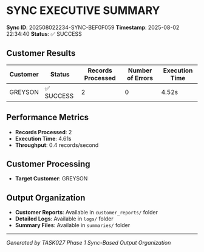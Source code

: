 # SYNC EXECUTIVE SUMMARY

**Sync ID**: 202508022234-SYNC-BEF0F059
**Timestamp**: 2025-08-02 22:34:40
**Status**: ✅ SUCCESS

## Customer Results

| Customer | Status | Records Processed | Number of Errors | Execution Time |
|----------|--------|-------------------|------------------|----------------|
| GREYSON | ✅ SUCCESS | 2 | 0 | 4.52s |

## Performance Metrics
- **Records Processed**: 2
- **Execution Time**: 4.61s
- **Throughput**: 0.4 records/second

## Customer Processing
- **Target Customer**: GREYSON

## Output Organization
- **Customer Reports**: Available in `customer_reports/` folder
- **Detailed Logs**: Available in `logs/` folder
- **Summary Files**: Available in `summaries/` folder

---
*Generated by TASK027 Phase 1 Sync-Based Output Organization*